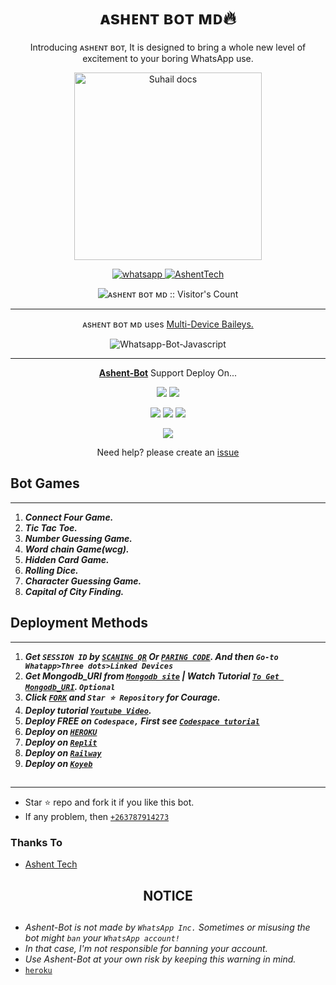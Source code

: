  <h1 align="center"> ᴀsʜᴇɴᴛ ʙᴏᴛ ᴍᴅ🔥 </h1> 
<p align="center"> Introducing ᴀsʜᴇɴᴛ ʙᴏᴛ, It is designed to bring a whole new level of excitement to your boring WhatsApp use. </p>

<p align="center">
  <a href="https://github.com/AshentTech/ashent-bot-Md">
    <img alt="Suhail docs" height="300" src="https://telegra.ph/file/04d4ab38a742d78a05e6c.jpg">
  </a>
</p>
    
   
   
<p align="center">
  <a href="https://wa.me/+263787914273?text=Hi+Bro--+I+Need+Help.+I+messaged+you+from+ᴀsʜᴇɴᴛ ʙᴏᴛ+Repo" target="_blank">
    <img alt="whatsapp" src="https://img.shields.io/badge/ Whatsapp -25D366?style=for-the-badge&logo=whatsapp&logoColor=white" />
 
  <a aria-label="ᴀsʜᴇɴᴛ ʙᴏᴛ is free to use" href="https://github.com/AshentTech/ashent-bot-md" target="_blank">
    <img alt="AshentTech" src="https://img.shields.io/youtube/channel/subscribers/UCU071AMRqcd5mfTdCgJFwPg" target="_blank" />
  </a>

</p>
<p align="center"><img src="https://profile-counter.glitch.me/{SuhailTechInfo}/count.svg" alt="ᴀsʜᴇɴᴛ ʙᴏᴛ ᴍᴅ :: Visitor's Count" /></p>

---




<p align="center"> ᴀsʜᴇɴᴛ ʙᴏᴛ ᴍᴅ uses
  <a href="https://github.com/adiwajshing/Baileys">Multi-Device Baileys.</a>
</p>
<p align="center">
  <img title="Whatsapp-Bot-Javascript" src="https://img.shields.io/badge/Javascript-363303?style=for-the-badge&logo=javascript&logoColor=c6c631"></img>
</p>

---

<p align="center">
  <a href="https://github.com/AshentTech/ashent-bot-md"><b>Ashent-Bot</b></a> Support Deploy On...
</p>

<p align="center">
  <a href="https://github.com/SuhailTechInfo/Suhail-Md/blob/main/temp/deploy-on-vps.md"><img src="https://img.shields.io/badge/self hosting-3d1513?style=for-the-badge&logo=serverless&logoColor=FD5750"></a>
  <a href="https://railway.app/template/GZOvIe?referralCode=wVDLrh"><img src="https://img.shields.io/badge/railway-3e164f?style=for-the-badge&logo=railway&logoColor=0B0D0E"></a>
</p>
<p align="center">
  <a href="https://dashboard.heroku.com/new?template=https://github.com/AshentTech/ashent-bot-Md"><img src="https://img.shields.io/badge/heroku-9d7acc?style=for-the-badge&logo=heroku&logoColor=430098"></a>
  <a href="https://suhail-web01.vercel.app/replit.html"><img src="https://img.shields.io/badge/replit-253c99?style=for-the-badge&logo=replit&logoColor=F26207"></a>
  <a href="https://app.koyeb.com/apps/deploy?type=git&repository=github.com/AshentTech/ashent-bot-md&branch=main&env[SESSION_ID]&env[OWNER_NUMBER]=263787914273&env[MONGODB_URI]&&env[OWNER_NAME]=ᴀsʜᴇɴᴛ  ᴛᴇᴄʜ&env[KOYEB_API]&env[PREFIX]=+&env[WAPRESENCE]&env[AUTO_READ_STATUS]=true&env[DISABLE_PM]=false&env[PACK_AUTHER]=whatsapp+bot&env[PACK_NAME]ᴀsʜᴇɴᴛ ᴛᴇᴄʜ&env[STYLE]=0&env[MODE]=private&env[READ_MESSAGE]=false&env[THEME]=ASHENT&env[WARN_COUNT]=3&env[BLOCK_JID]=null&env[TIME_ZONE]=Africa/Nairobi&name=ashent-tech&env[KOYEB_NAME]=suhail-md&env[SUDO]=null&env[THUMB_IMAGE]=https://telegra.ph/file/54efddccf41281ad7ec51.jpg"><img src="https://img.shields.io/badge/koyeb-033604?style=for-the-badge&logo=koyeb&logoColor=white"></a>
</p>
<p align="center">
  <a href="https://youtu.be/3NdJb6_1cJM"><img src="https://img.shields.io/badge/CodeSpace-green?colorA=%23ff000&colorB=%23017e40&style=for-the-badge&logo=git&logoColor=white"></a>
</p>
<p align="center">Need help? please create an <a href="https://github.com/Ashent9/ashent-bot-md/issues">issue</a></p>

 



## Bot Games
---
1. ***Connect Four Game.***
2.  ***Tic Tac Toe.***
3.  ***Number Guessing Game.***
4.  ***Word chain Game(wcg).***
5.  ***Hidden Card Game.***
6.  ***Rolling Dice.***
7.  ***Character Guessing Game.***
8.  ***Capital of City Finding.***
##


 




    
   
## Deployment Methods
---
1.  ***Get `SESSION ID` by [`SCANING QR`](https://ashent-md-qr.onrender.com) Or [`PARING CODE`](N/A). And then `Go-to Whatapp>Three dots>Linked Devices`***
2.  ***Get Mongodb_URI from [`Mongodb site`](https://www.mongodb.com/) | Watch Tutorial [`To Get Mongodb_URI`](https://youtu.be/6rnftFl0fAI). `Optional`***
3.  ***Click [`FORK`](https://github.com/AshentTech/ashent-bot-md/fork) and `Star ⭐ Repository` for Courage.***
4.  ***Deploy tutorial [`Youtube Video`](https://youtu.be/6rnftFl0fAI).***
5.  ***Deploy FREE on `Codespace,` First see [`Codespace tutorial`](https://youtu.be/3NdJb6_1cJM)***
6.  ***Deploy on [`HEROKU`](https://dashboard.heroku.com/new?template=https://github.com/AshentTech/ashent-bot-Md)***
7.  ***Deploy on [`Replit`](https://replit.com/github/AshentTech/ashent-bot-md)***
8.  ***Deploy on [`Railway`](https://railway.app/template/GZOvIe?referralCode=wVDLrh)***
9.  ***Deploy on [`Koyeb`](https://app.koyeb.com/apps/deploy?type=git&repository=github.com/AshentTech/ashent-bot-Md&branch=main&env[SESSION_ID]&env[OWNER_NUMBER]=263787914273&env[MONGODB_URI]&&env[OWNER_NAME]=ɢɪғᴛᴇᴅᴛᴇᴄʜ&env[KOYEB_API]&env[PREFIX]=.&env[WAPRESENCE]&env[AUTO_READ_STATUS]=true&env[DISABLE_PM]=true&env[PACK_AUTHER]=whatsapp+bot&env[PACK_NAME]=ɢɪғᴛᴇᴅᴛᴇᴄʜ&env[STYLE]=0&env[MODE]=private&env[READ_MESSAGE]=false&env[THEME]=GIFTED&env[WARN_COUNT]=3&env[BLOCK_JID]=null&env[TIME_ZONE]=Africa/Nairobi&name=suhail-md&env[KOYEB_NAME]=suhail-md&env[SUDO]=null&env[THUMB_IMAGE]=https://telegra.ph/file/54efddccf41281ad7ec51.jpg)***

##
---


- Star ⭐ repo and fork it if you like this bot.
- If any problem, then [`+263787914273`](https://wa.me/message/2VEQV4VMOMOEB1)


### Thanks To
- [Ashent Tech](https://github.com/AshentTech) 




<h2 align="center">  NOTICE
</h2>
   
## 
- *Ashent-Bot is not made by `WhatsApp Inc.` Sometimes or misusing the bot might `ban` your `WhatsApp account!`*
- *In that case, I'm not responsible for banning your account.*
- *Use Ashent-Bot at your own risk by keeping this warning in mind.*
- [`heroku`]( https://dashboard.heroku.com/new?template=https://github.com/AshentTech/ashent-bot-md)
